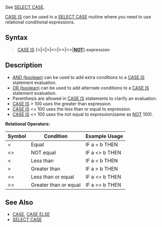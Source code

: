 See [SELECT CASE](SELECT-CASE).

[CASE IS](CASE-IS) can be used in a [SELECT CASE](SELECT-CASE) routine where you need to use relational conditional expressions.

## Syntax

> [CASE IS](CASE-IS) **{=|<|>|<=|>=|<>|[NOT](NOT)} expression**

## Description

* [AND (boolean)](AND-(boolean)) can be used to add extra conditions to a [CASE IS](CASE-IS) statement evaluation.
* [OR (boolean)](OR-(boolean)) can be used to add alternate conditions to a [CASE IS](CASE-IS) statement evaluation.
* Parenthesis are allowed in [CASE IS](CASE-IS) statements to clarify an evaluation.
* [CASE IS](CASE-IS) > 100 uses the greater than expression.
* [CASE IS](CASE-IS) <= 100 uses the less than or equal to expression.
* [CASE IS](CASE-IS) <> 100 uses the not equal to expression(same as [NOT](NOT) 100).

**Relational Operators:**

| Symbol | Condition | Example Usage |
| -- | -- | -- |
| = | Equal | IF a = b THEN |
| <> | NOT equal | IF a <> b THEN |
| < | Less than | IF a < b THEN |
| > | Greater than | IF a > b THEN |
| <= | Less than or equal | IF a <= b THEN |
| >= | Greater than or equal | IF a >= b THEN |

## See Also

* [CASE](CASE), [CASE ELSE](CASE-ELSE)
* [SELECT CASE](SELECT-CASE)
